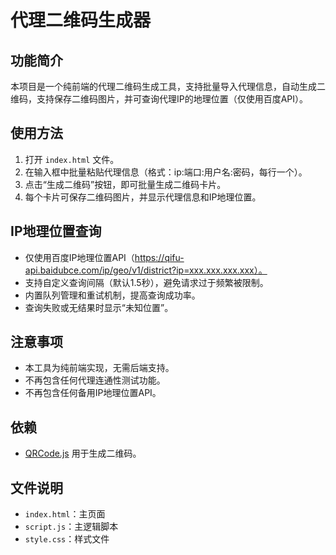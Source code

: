 # 代理二维码生成器

## 功能简介
本项目是一个纯前端的代理二维码生成工具，支持批量导入代理信息，自动生成二维码，支持保存二维码图片，并可查询代理IP的地理位置（仅使用百度API）。

## 使用方法
1. 打开 `index.html` 文件。
2. 在输入框中批量粘贴代理信息（格式：ip:端口:用户名:密码，每行一个）。
3. 点击“生成二维码”按钮，即可批量生成二维码卡片。
4. 每个卡片可保存二维码图片，并显示代理信息和IP地理位置。

## IP地理位置查询
- 仅使用百度IP地理位置API（https://qifu-api.baidubce.com/ip/geo/v1/district?ip=xxx.xxx.xxx.xxx）。
- 支持自定义查询间隔（默认1.5秒），避免请求过于频繁被限制。
- 内置队列管理和重试机制，提高查询成功率。
- 查询失败或无结果时显示“未知位置”。

## 注意事项
- 本工具为纯前端实现，无需后端支持。
- 不再包含任何代理连通性测试功能。
- 不再包含任何备用IP地理位置API。

## 依赖
- [QRCode.js](https://github.com/davidshimjs/qrcodejs) 用于生成二维码。

## 文件说明
- `index.html`：主页面
- `script.js`：主逻辑脚本
- `style.css`：样式文件 